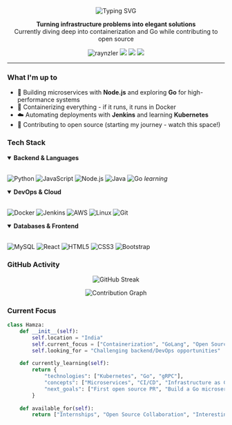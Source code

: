 <!-- Subtle intro without the overused "Hi 👋" -->
<div align="center">
  <img src="https://readme-typing-svg.demolab.com?font=Fira+Code&pause=1000&color=2E9EFF&center=true&vCenter=true&width=435&lines=Hamza+Shaikh;Backend+Developer+%2F+DevOps+Engineer;Building+scalable+systems" alt="Typing SVG" />
</div>

<!-- Quick value prop -->
<p align="center">
  <strong>Turning infrastructure problems into elegant solutions</strong><br>
  Currently diving deep into containerization and Go while contributing to open source
</p>

<p align="center">
  <img src="https://komarev.com/ghpvc/?username=raynzler&label=Profile%20views&color=0e75b6&style=flat" alt="raynzler" />
  <a href="mailto:er.hamzashaikh@gmail.com"><img src="https://img.shields.io/badge/Email-Contact%20Me-red?style=flat&logo=gmail"></a>
  <a href="https://twitter.com/shamza31"><img src="https://img.shields.io/badge/Twitter-%40shamza31-blue?style=flat&logo=twitter"></a>
  <a href="https://www.linkedin.com/in/hamza-shaikh-960608220/"><img src="https://img.shields.io/badge/LinkedIn-Connect-blue?style=flat&logo=linkedin"></a>
</p>

---

### What I'm up to

- 🔨 Building microservices with **Node.js** and exploring **Go** for high-performance systems
- 🐳 Containerizing everything - if it runs, it runs in Docker
- ☁️ Automating deployments with **Jenkins** and learning **Kubernetes**
- 🌱 Contributing to open source (starting my journey - watch this space!)

### Tech Stack

<!-- Clean, organized by category -->
<details open>
<summary><b>Backend & Languages</b></summary>
<br>
  
![Python](https://img.shields.io/badge/Python-3776AB?style=for-the-badge&logo=python&logoColor=white)
![JavaScript](https://img.shields.io/badge/JavaScript-F7DF1E?style=for-the-badge&logo=javascript&logoColor=black)
![Node.js](https://img.shields.io/badge/Node.js-339933?style=for-the-badge&logo=node.js&logoColor=white)
![Java](https://img.shields.io/badge/Java-ED8B00?style=for-the-badge&logo=openjdk&logoColor=white)
![Go](https://img.shields.io/badge/Go-00ADD8?style=for-the-badge&logo=go&logoColor=white) *learning*
</details>

<details open>
<summary><b>DevOps & Cloud</b></summary>
<br>
  
![Docker](https://img.shields.io/badge/Docker-2496ED?style=for-the-badge&logo=docker&logoColor=white)
![Jenkins](https://img.shields.io/badge/Jenkins-D24939?style=for-the-badge&logo=jenkins&logoColor=white)
![AWS](https://img.shields.io/badge/AWS-232F3E?style=for-the-badge&logo=amazon-aws&logoColor=white)
![Linux](https://img.shields.io/badge/Linux-FCC624?style=for-the-badge&logo=linux&logoColor=black)
![Git](https://img.shields.io/badge/Git-F05032?style=for-the-badge&logo=git&logoColor=white)
</details>

<details open>
<summary><b>Databases & Frontend</b></summary>
<br>
  
![MySQL](https://img.shields.io/badge/MySQL-4479A1?style=for-the-badge&logo=mysql&logoColor=white)
![React](https://img.shields.io/badge/React-61DAFB?style=for-the-badge&logo=react&logoColor=black)
![HTML5](https://img.shields.io/badge/HTML5-E34F26?style=for-the-badge&logo=html5&logoColor=white)
![CSS3](https://img.shields.io/badge/CSS3-1572B6?style=for-the-badge&logo=css3&logoColor=white)
![Bootstrap](https://img.shields.io/badge/Bootstrap-7952B3?style=for-the-badge&logo=bootstrap&logoColor=white)
</details>

### GitHub Activity

<!-- This will auto-update with your contributions -->
<p align="center">
  <img src="https://github-readme-streak-stats.herokuapp.com/?user=raynzler&theme=tokyonight&hide_border=true" alt="GitHub Streak" />
</p>

<!-- Your actual contribution graph -->
<p align="center">
  <img src="https://github-readme-activity-graph.vercel.app/graph?username=raynzler&theme=tokyo-night&hide_border=true" alt="Contribution Graph" />
</p>

### Current Focus

```python
class Hamza:
    def __init__(self):
        self.location = "India"
        self.current_focus = ["Containerization", "GoLang", "Open Source"]
        self.looking_for = "Challenging backend/DevOps opportunities"
    
    def currently_learning(self):
        return {
            "technologies": ["Kubernetes", "Go", "gRPC"],
            "concepts": ["Microservices", "CI/CD", "Infrastructure as Code"],
            "next_goals": ["First open source PR", "Build a Go microservice"]
        }
    
    def available_for(self):
        return ["Internships", "Open Source Collaboration", "Interesting Projects"]
